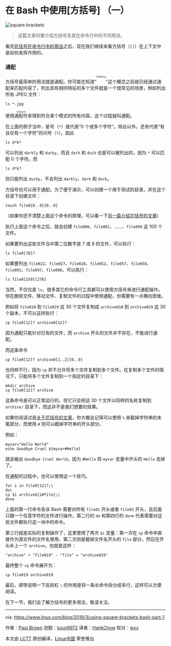 [#]: collector: (lujun9972)
[#]: translator: (HankChow)
[#]: reviewer: (wxy)
[#]: publisher: (wxy)
[#]: url: (https://linux.cn/article-10717-1.html)
[#]: subject: (Using Square Brackets in Bash: Part 1)
[#]: via: (https://www.linux.com/blog/2019/3/using-square-brackets-bash-part-1)
[#]: author: (Paul Brown https://www.linux.com/users/bro66)

在 Bash 中使用[方括号] （一）
======

![square brackets][1]

> 这篇文章将要介绍方括号及其在命令行中的不同用法。

看完[花括号在命令行中的用法][3]之后，现在我们继续来看方括号（`[]`）在上下文中是如何发挥作用的。

### 通配

方括号最简单的用法就是通配。你可能在知道“<ruby><rt>Globbing</rt></ruby>”这个概念之前就已经通过通配来匹配内容了，列出具有相同特征的多个文件就是一个很常见的场景，例如列出所有 JPEG 文件：

```
ls *.jpg
```

使用<ruby>通配符<rt>wildcard</rt></ruby>来得到符合某个模式的所有内容，这个过程就叫通配。

在上面的例子当中，星号（`*`）就代表“0 个或多个字符”。除此以外，还有代表“有且仅有一个字符”的问号（`?`）。因此

```
ls d*k*
```

可以列出 `darkly` 和 `ducky`，而且 `dark` 和 `duck` 也是可以被列出的，因为 `*` 可以匹配 0 个字符。而

```
ls d*k?
```

则只能列出 `ducky`，不会列出 `darkly`、`dark` 和 `duck`。

方括号也可以用于通配。为了便于演示，可以创建一个用于测试的目录，并在这个目录下创建文件：

```
touch file0{0..9}{0..9}
```

（如果你还不清楚上面这个命令的原理，可以看一下[另一篇介绍花括号的文章][3]）

执行上面这个命令之后，就会创建 `file000`、`file001`、……、`file099` 这 100 个文件。

如果要列出这些文件当中第二位数字是 7 或 8 的文件，可以执行：

```
ls file0[78]?
```

如果要列出 `file022`、`file027`、`file028`、`file052`、`file057`、`file058`、`file092`、`file097`、`file098`，可以执行：

```
ls file0[259][278]
```

当然，不仅仅是 `ls`，很多其它的命令行工具都可以使用方括号来进行通配操作。但在删除文件、移动文件、复制文件的过程中使用通配，你需要有一点横向思维。

例如将 `file010` 到 `file029` 这 30 个文件复制成 `archive010` 到 `archive029` 这 30 个副本，不可以这样执行：

```
cp file0[12]? archive0[12]?
```

因为通配只能针对已有的文件，而 `archive` 开头的文件并不存在，不能进行通配。

而这条命令

```
cp file0[12]? archive0[1..2][0..9]
```

也同样不行，因为 `cp` 并不允许将多个文件复制到多个文件。在复制多个文件的情况下，只能将多个文件复制到一个指定的目录下：

```
mkdir archive
cp file0[12]? archive
```

这条命令是可以正常运行的，但它只会把这 30 个文件以同样的名称复制到 `archive/` 目录下，而这并不是我们想要的效果。

如果你阅读过我[关于花括号的文章][3]，你大概会记得可以使用 `%` 来截掉字符串的末尾部分，而使用 `#` 则可以截掉字符串的开头部分。

例如：

```
myvar="Hello World"
echo Goodbye Cruel ${myvar#Hello}
```

就会输出 `Goodbye Cruel World`，因为 `#Hello` 将 `myvar` 变量中开头的 `Hello` 去掉了。

在通配的过程中，也可以使用这一个技巧。

```
for i in file0[12]?;\
do\
cp $i archive${i#file};\
done
```

上面的第一行命令告诉 Bash 需要对所有 `file01` 开头或者 `file02` 开头，且后面只跟一个任意字符的文件进行操作，第二行的 `do` 和第四行的 `done` 代表需要对这些文件都执行这一块中的命令。

第三行就是实际的复制操作了，这里使用了两次 `$i` 变量：第一次在 `cp` 命令中直接作为源文件的文件名使用，第二次则是截掉文件名开头的 `file` 部分，然后在开头补上一个 `archive`，也就是这样：

```
"archive" + "file019" - "file" = "archive019"
```

最终整个 `cp` 命令展开为：

```
cp file019 archive019
```

最后，顺带说明一下反斜杠 `\` 的作用是将一条长命令拆分成多行，这样可以方便阅读。

在下一节，我们会了解方括号的更多用法，敬请关注。

--------------------------------------------------------------------------------

via: https://www.linux.com/blog/2019/3/using-square-brackets-bash-part-1

作者：[Paul Brown][a]
选题：[lujun9972][b]
译者：[HankChow](https://github.com/HankChow)
校对：[wxy](https://github.com/wxy)

本文由 [LCTT](https://github.com/LCTT/TranslateProject) 原创编译，[Linux中国](https://linux.cn/) 荣誉推出

[a]: https://www.linux.com/users/bro66
[b]: https://github.com/lujun9972
[1]: https://www.linux.com/sites/lcom/files/styles/rendered_file/public/square-gabriele-diwald-475007-unsplash.jpg?itok=cKmysLfd "square brackets"
[2]: https://www.linux.com/LICENSES/CATEGORY/CREATIVE-COMMONS-ZERO
[3]: https://linux.cn/article-10624-1.html

